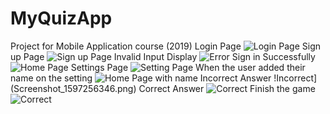 # MyQuizApp
Project for Mobile Application course (2019)
Login Page
![Login Page](Screenshot_1597255614.png)
Sign up Page
![Sign up Page](Screenshot_1597255831.png)
Invalid Input Display
![Error](Screenshot_1597256033.png)
Sign in Successfully
![Home Page](Screenshot_1597256261.png)
Settings Page
![Setting Page](Screenshot_1597256283.png)
When the user added their name on the setting
![Home Page with name](Screenshot_1597256291.png)
Incorrect Answer
!Incorrect](Screenshot_1597256346.png)
Correct Answer
![Correct](Screenshot_1597256353.png)
Finish the game
![Correct](Screenshot_1597256379.png)

